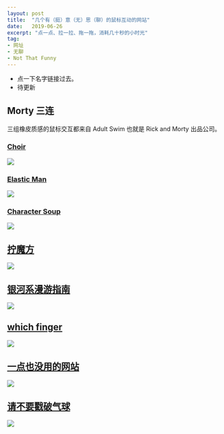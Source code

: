 ```yaml
---
layout: post
title:  "几个有（挺）意（无）思（聊）的鼠标互动的网站"
date:   2019-06-26
excerpt: "点一点、拉一拉、拖一拖，消耗几十秒的小时光"
tag:
- 网址
- 无聊
- Not That Funny
---
```


* 点一下名字链接过去。
* 待更新

## Morty 三连

三组橡皮质感的鼠标交互都来自 Adult Swim 也就是 Rick and Morty 出品公司。

### [Choir](http://www.adultswim.com/etcetera/choir/)

![](/images/posts/2019-06-26-mouse-1.jpg)

### [Elastic Man](http://www.adultswim.com/etcetera/elastic-man/)

![](/images/posts/2019-06-26-mouse-2.jpg)

### [Character Soup](http://www.adultswim.com/etcetera/soup/)

![](/images/posts/2019-06-26-mouse-3.jpg)

## [拧魔方](http://iamthecu.be/)

![](/images/posts/2019-06-26-mouse-4.jpg)

## [银河系漫游指南](http://stars.chromeexperiments.com/)

![](/images/posts/2019-06-26-mouse-5.jpg)

## [which finger](https://thatsthefinger.com/)

![](/images/posts/2019-06-26-mouse-6.jpg)

## [一点也没用的网站](http://www.uselesssite.net/)

![](/images/posts/2019-06-26-mouse-7.jpg)

## [请不要戳破气球](http://www.dontpopit.com/)

![](/images/posts/2019-06-26-mouse-8.jpg)
